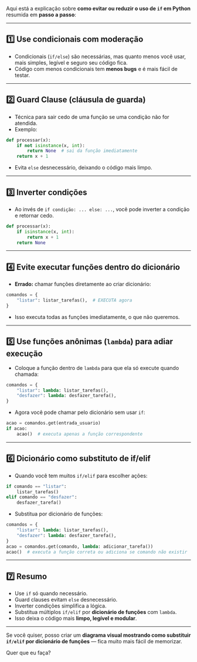 Aqui está a explicação sobre **como evitar ou reduzir o uso de `if` em Python** resumida em **passo a passo**:

---

## 1️⃣ **Use condicionais com moderação**

* Condicionais (`if/else`) são necessárias, mas quanto menos você usar, mais simples, legível e seguro seu código fica.
* Código com menos condicionais tem **menos bugs** e é mais fácil de testar.

---

## 2️⃣ **Guard Clause (cláusula de guarda)**

* Técnica para sair cedo de uma função se uma condição não for atendida.
* Exemplo:

```python
def processar(x):
    if not isinstance(x, int):
        return None  # sai da função imediatamente
    return x + 1
```

* Evita `else` desnecessário, deixando o código mais limpo.

---

## 3️⃣ **Inverter condições**

* Ao invés de `if condição: ... else: ...`, você pode inverter a condição e retornar cedo.

```python
def processar(x):
    if isinstance(x, int):
        return x + 1
    return None
```

---

## 4️⃣ **Evite executar funções dentro do dicionário**

* **Errado:** chamar funções diretamente ao criar dicionário:

```python
comandos = {
    "listar": listar_tarefas(),  # EXECUTA agora
}
```

* Isso executa todas as funções imediatamente, o que não queremos.

---

## 5️⃣ **Use funções anônimas (`lambda`) para adiar execução**

* Coloque a função dentro de `lambda` para que ela só execute quando chamada:

```python
comandos = {
    "listar": lambda: listar_tarefas(),
    "desfazer": lambda: desfazer_tarefa(),
}
```

* Agora você pode chamar pelo dicionário sem usar `if`:

```python
acao = comandos.get(entrada_usuario)
if acao:
    acao()  # executa apenas a função correspondente
```

---

## 6️⃣ **Dicionário como substituto de if/elif**

* Quando você tem muitos `if/elif` para escolher ações:

```python
if comando == "listar":
    listar_tarefas()
elif comando == "desfazer":
    desfazer_tarefa()
```

* Substitua por dicionário de funções:

```python
comandos = {
    "listar": lambda: listar_tarefas(),
    "desfazer": lambda: desfazer_tarefa(),
}
acao = comandos.get(comando, lambda: adicionar_tarefa())
acao()  # executa a função correta ou adiciona se comando não existir
```

---

## 7️⃣ **Resumo**

* Use `if` só quando necessário.
* Guard clauses evitam `else` desnecessário.
* Inverter condições simplifica a lógica.
* Substitua múltiplos `if/elif` por **dicionário de funções** com `lambda`.
* Isso deixa o código mais **limpo, legível e modular**.

---

Se você quiser, posso criar um **diagrama visual mostrando como substituir `if/elif` por dicionário de funções** — fica muito mais fácil de memorizar.

Quer que eu faça?

